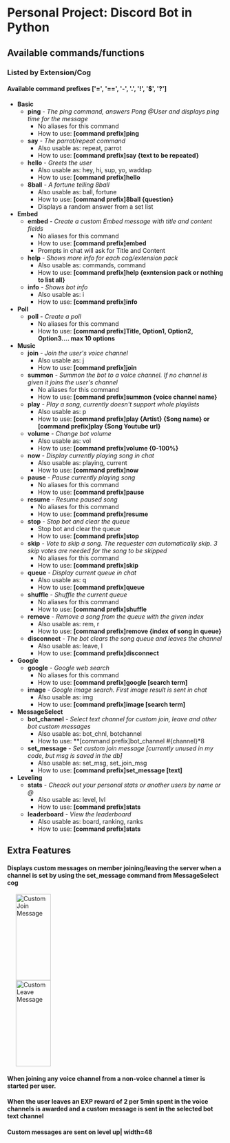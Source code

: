 # Personal Project: Discord Bot in Python

## Available commands/functions
### Listed by Extension/Cog
#### Available command prefixes **['=', '==', '-', '.', '!', '$', '?']**
* **Basic**
  * **ping** - *The ping command, answers Pong @User and displays ping time for the message*
    * No aliases for this command
    * How to use: **[command prefix]ping**
  * **say** - *The parrot/repeat command*
    * Also usable as: repeat, parrot
    * How to use: **[command prefix]say {text to be repeated}**
  * **hello** - *Greets the user*
    * Also usable as: hey, hi, sup, yo, waddap
    * How to use: **[command prefix]hello**
  * **8ball** - *A fortune telling 8ball*
    * Also usable as: ball, fortune
    * How to use: **[command prefix]8ball {question}**
    * Displays a random answer from a set list
* **Embed**
  * **embed** - *Create a custom Embed message with title and content fields*
    * No aliases for this command
    * How to use: **[command prefix]embed**
    * Prompts in chat will ask for Title and Content
  * **help** - *Shows more info for each cog/extension pack*
    * Also usable as: commands, command
    * How to use: **[command prefix]help {exntension pack or nothing to list all}**
  * **info** - *Shows bot info*
    * Also usable as: i
    * How to use: **[command prefix]info**
* **Poll**
  * **poll** - *Create a poll*
    * No aliases for this command
    * How to use: **[command prefix]Title, Option1, Option2, Option3.... max 10 options**
* **Music**
  * **join** - *Join the user's voice channel*
    * Also usable as: j
    * How to use: **[command prefix]join**
  * **summon** - *Summon the bot to a voice channel. If no channel is given it joins the user's channel*
    * No aliases for this command
    * How to use: **[command prefix]summon {voice channel name}**
  * **play** - *Play a song, currently doesn't support whole playlists*
    * Also usable as: p
    * How to use: **[command prefix]play {Artist} {Song name} or [command prefix]play {Song Youtube url}**
  * **volume** - *Change bot volume*
    * Also usable as: vol
    * How to use: **[command prefix]volume {0-100%}**
  * **now** - *Display currently playing song in chat*
    * Also usable as: playing, current
    * How to use: **[command prefix]now**
  * **pause** - *Pause currently playing song*
    * No aliases for this command
    * How to use: **[command prefix]pause**
  * **resume** - *Resume paused song*
    * No aliases for this command
    * How to use: **[command prefix]resume**
  * **stop** - *Stop bot and clear the queue*
    * Stop bot and clear the queue
    * How to use: **[command prefix]stop**
  * **skip** - *Vote to skip a song. The requester can automatically skip. 3 skip votes are needed for the song to be skipped*
    * No aliases for this command
    * How to use: **[command prefix]skip**
  * **queue** - *Display current queue in chat*
    * Also usable as: q
    * How to use: **[command prefix]queue**
  * **shuffle** - *Shuffle the current queue*
    * No aliases for this command
    * How to use: **[command prefix]shuffle**
  * **remove** - *Remove a song from the queue with the given index*
    * Also usable as: rem, r
    * How to use: **[command prefix]remove {index of song in queue}**
  * **disconnect** - *The bot clears the song queue and leaves the channel*
    * Also usable as: leave, l
    * How to use: **[command prefix]disconnect**
* **Google**
  * **google** - *Google web search*
    * No aliases for this command
    * How to use: **[command prefix]google [search term]**
  * **image** - *Google image search. First image result is sent in chat*
    * Also usable as: img
    * How to use: **[command prefix]image [search term]**
* **MessageSelect**
  * **bot_channel** - *Select text channel for custom join, leave and other bot custom messages*
    * Also usable as: bot_chnl, botchannel
    * How to use: **[command prefix]bot_channel #{channel}*8
  * **set_message** - *Set custom join message [currently unused in my code, but msg is saved in the db]*
    * Also usable as: set_msg, set_join_msg
    * How to use: **[command prefix]set_message [text]**
* **Leveling**
  * **stats** - *Cheack out your personal stats or another users by name or @*
    * Also usable as: level, lvl
    * How to use: **[command prefix]stats**
  * **leaderboard** - *View the leaderboard*
    * Also usable as: board, ranking, ranks
    * How to use: **[command prefix]stats**
    
    
## Extra Features

#### Displays custom messages on member joining/leaving the server when a channel is set by using the set_message command from MessageSelect cog
<div class="row">
  <div class="column">
    <img src="https://imgur.com/BoxhTpW.png" alt="Custom Join Message" width="40%" height="200" hspace="20">
  </div>
  <div class="column">
    <img src="https://imgur.com/HONGcbN.png" alt="Custom Leave Message" width="40%" height="200" hspace="20">
  </div>
</div>

#### When joining any voice channel from a non-voice channel a timer is started per user. 
#### When the user leaves an EXP reward of 2 per 5min spent in the voice channels is awarded and a custom message is sent in the selected bot text channel
#### 
#### Custom messages are sent on level up| width=48

